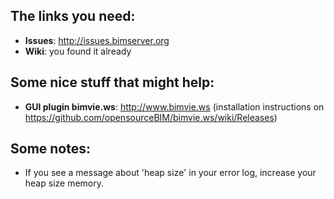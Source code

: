 ## The links you need:

* **Issues**: http://issues.bimserver.org
* **Wiki**: you found it already

## Some nice stuff that might help:
* **GUI plugin bimvie.ws**: http://www.bimvie.ws (installation instructions on https://github.com/opensourceBIM/bimvie.ws/wiki/Releases) 

## Some notes:
* If you see a message about 'heap size' in your error log, increase your heap size memory.

